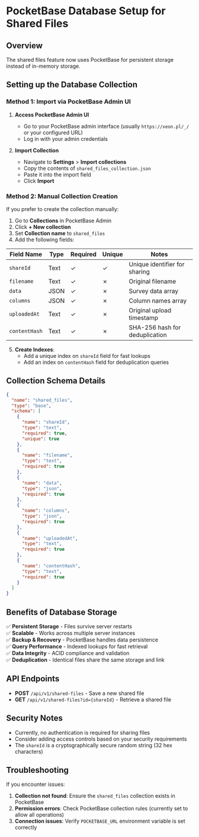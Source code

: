 # PocketBase Database Setup for Shared Files

## Overview
The shared files feature now uses PocketBase for persistent storage instead of in-memory storage.

## Setting up the Database Collection

### Method 1: Import via PocketBase Admin UI

1. **Access PocketBase Admin UI**
   - Go to your PocketBase admin interface (usually `https://xeon.pl/_/` or your configured URL)
   - Log in with your admin credentials

2. **Import Collection**
   - Navigate to **Settings** > **Import collections**
   - Copy the contents of `shared_files_collection.json`
   - Paste it into the import field
   - Click **Import**

### Method 2: Manual Collection Creation

If you prefer to create the collection manually:

1. Go to **Collections** in PocketBase Admin
2. Click **+ New collection**
3. Set **Collection name** to `shared_files`
4. Add the following fields:

| Field Name | Type | Required | Unique | Notes |
|------------|------|----------|--------|-------|
| `shareId` | Text | ✓ | ✓ | Unique identifier for sharing |
| `filename` | Text | ✓ | ✗ | Original filename |
| `data` | JSON | ✓ | ✗ | Survey data array |
| `columns` | JSON | ✓ | ✗ | Column names array |
| `uploadedAt` | Text | ✓ | ✗ | Original upload timestamp |
| `contentHash` | Text | ✓ | ✗ | SHA-256 hash for deduplication |

5. **Create Indexes**: 
   - Add a unique index on `shareId` field for fast lookups
   - Add an index on `contentHash` field for deduplication queries

## Collection Schema Details

```json
{
  "name": "shared_files",
  "type": "base", 
  "schema": [
    {
      "name": "shareId",
      "type": "text",
      "required": true,
      "unique": true
    },
    {
      "name": "filename", 
      "type": "text",
      "required": true
    },
    {
      "name": "data",
      "type": "json",
      "required": true
    },
    {
      "name": "columns",
      "type": "json",
      "required": true
    },
    {
      "name": "uploadedAt",
      "type": "text", 
      "required": true
    },
    {
      "name": "contentHash",
      "type": "text",
      "required": true
    }
  ]
}
```

## Benefits of Database Storage

✅ **Persistent Storage** - Files survive server restarts  
✅ **Scalable** - Works across multiple server instances  
✅ **Backup & Recovery** - PocketBase handles data persistence  
✅ **Query Performance** - Indexed lookups for fast retrieval  
✅ **Data Integrity** - ACID compliance and validation  
✅ **Deduplication** - Identical files share the same storage and link  

## API Endpoints

- **POST** `/api/v1/shared-files` - Save a new shared file
- **GET** `/api/v1/shared-files?id={shareId}` - Retrieve a shared file

## Security Notes

- Currently, no authentication is required for sharing files
- Consider adding access controls based on your security requirements
- The `shareId` is a cryptographically secure random string (32 hex characters)

## Troubleshooting

If you encounter issues:

1. **Collection not found**: Ensure the `shared_files` collection exists in PocketBase
2. **Permission errors**: Check PocketBase collection rules (currently set to allow all operations)
3. **Connection issues**: Verify `POCKETBASE_URL` environment variable is set correctly 